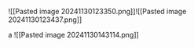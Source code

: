 ![[Pasted image 20241130123350.png]]![[Pasted image 20241130123437.png]]

a
![[Pasted image 20241130143114.png]]